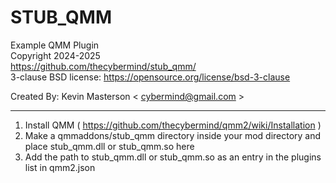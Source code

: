 # STUB_QMM
Example QMM Plugin  
Copyright 2024-2025  
https://github.com/thecybermind/stub_qmm/  
3-clause BSD license: https://opensource.org/license/bsd-3-clause  

Created By: Kevin Masterson < cybermind@gmail.com >

---

1. Install QMM ( https://github.com/thecybermind/qmm2/wiki/Installation )
2. Make a qmmaddons/stub_qmm directory inside your mod directory and place stub_qmm.dll or stub_qmm.so here
3. Add the path to stub_qmm.dll or stub_qmm.so as an entry in the plugins list in qmm2.json
